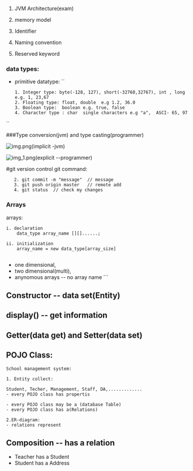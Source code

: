 1. JVM Architecture(exam)
2. memory model

2. Identifier
3. Naming convention
4. Reserved keyword

### data types: 
- primitive datatype:
``
  ```primitive data types
  1. Integer type: byte(-128, 127), short(-32768,32767), int , long  e.g. 1, 23,67
  2. Floating type: float, double  e.g 1.2, 36.0
  3. Boolean type:  boolean e.g. true, false
  4. Character type : char  single characters e.g "a",  ASCI- 65, 97
``


###Type conversion(jvm) and type casting(programmer)

![img.png](../../../images/img.png)(implicit -jvm)

![img_1.png](../../../images/img_1.png)(explicit --programmer)


#git version control
git command:
```1. git add .   // add file to the git repository
   2. git commit -m "message"  // message 
   3. git push origin master   // remote add
   4. git status  // check my changes
```


### Arrays
arrays: 

```
i. declaration
    data_type array_name [][]......;
    
ii. initialization
    array_name = new data_type[array_size]
    
```
- one dimensional,
- two dimensional(multi),
- anynomous arrays --  no array name ```

## Constructor -- data set(Entity)
## display() -- get information

## Getter(data get) and Setter(data set)

## POJO Class:
```aidl
School management system:

1. Entity collect:

Student, Techer, Management, Staff, DA,.............
- every POJO class has propertis

- every POJO class may be a (database Table)
- every POJO class has a(Relations)

2.ER-diagram:
- relations represent

```

## Composition -- has a relation

- Teacher has a Student
- Student has a Address





